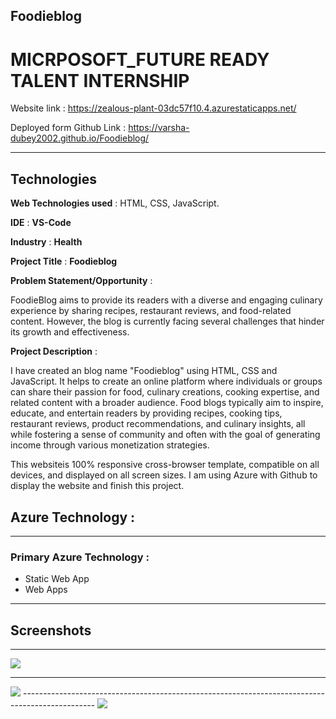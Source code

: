 ## Foodieblog
# MICRPOSOFT_FUTURE READY TALENT INTERNSHIP

Website link : https://zealous-plant-03dc57f10.4.azurestaticapps.net/

Deployed form Github Link : https://varsha-dubey2002.github.io/Foodieblog/

--------------------------------------------------------------------------------------------------
## Technologies
__Web Technologies used__ : HTML, CSS, JavaScript.

__IDE__ : __VS-Code__

__Industry__ : __Health__

__Project Title__ : __Foodieblog__

__Problem Statement/Opportunity__ :

FoodieBlog aims to provide its readers with a diverse and engaging culinary experience by sharing recipes, restaurant reviews, and food-related content. However, the blog is currently facing several challenges that hinder its growth and effectiveness.

__Project Description__ :

I have created an blog name "Foodieblog" using HTML, CSS and JavaScript. It helps to create an online platform where individuals or groups can share their passion for food, culinary creations, cooking expertise, and related content with a broader audience. Food blogs typically aim to inspire, educate, and entertain readers by providing recipes, cooking tips, restaurant reviews, product recommendations, and culinary insights, all while fostering a sense of community and often with the goal of generating income through various monetization strategies.

This websiteis 100% responsive cross-browser template, compatible on all devices, and displayed on all screen sizes. I am using Azure with Github to display the website and finish this project.

## Azure Technology :
------------------------------------------------------------------------------------------------
### Primary Azure Technology :

- Static Web App
- Web Apps
------------------------------------------------------------------------------------------------

## Screenshots
------------------------------------------------------------------------------------------------

<img src="C:\Users\schir\OneDrive\Desktop\Screenshot (106).png">

------------------------------------------------------------------------------------------------

<img src="C:\Users\schir\OneDrive\Desktop\Screenshot (107).png">
------------------------------------------------------------------------------------------------

<img src="C:\Users\schir\OneDrive\Desktop\Screenshot (108).png">
